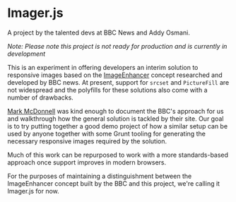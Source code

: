 Imager.js
==========

A project by the talented devs at BBC News and Addy Osmani.

*Note: Please note this project is not ready for production and is currently in development*

This is an experiment in offering developers an interim solution to responsive images based on the [ImageEnhancer](https://gist.github.com/Integralist/6157139) concept researched and developed by BBC news. At present, support for `srcset` and `PictureFill` are not widespread and the polyfills for these solutions also come with a number of drawbacks. 

[Mark McDonnell](https://gist.github.com/Integralist) was kind enough to document the BBC's approach for us and walkthrough how the general solution is tackled by their site. 
Our goal is to try putting together a good demo project of how a similar setup can be used by anyone together with some Grunt tooling for generating the necessary responsive images required by the solution.

Much of this work can be repurposed to work with a more standards-based approach once support improves in modern browsers.

For the purposes of maintaining a distinguishment between the ImageEnhancer concept built by the BBC and this project, we're calling it Imager.js for now.